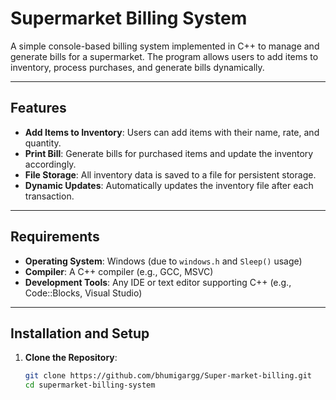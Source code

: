 # Supermarket Billing System

A simple console-based billing system implemented in C++ to manage and generate bills for a supermarket. The program allows users to add items to inventory, process purchases, and generate bills dynamically.

---

## Features

- **Add Items to Inventory**: Users can add items with their name, rate, and quantity.
- **Print Bill**: Generate bills for purchased items and update the inventory accordingly.
- **File Storage**: All inventory data is saved to a file for persistent storage.
- **Dynamic Updates**: Automatically updates the inventory file after each transaction.

---

## Requirements

- **Operating System**: Windows (due to `windows.h` and `Sleep()` usage)
- **Compiler**: A C++ compiler (e.g., GCC, MSVC)
- **Development Tools**: Any IDE or text editor supporting C++ (e.g., Code::Blocks, Visual Studio)

---

## Installation and Setup

1. **Clone the Repository**:
   ```bash
   git clone https://github.com/bhumigargg/Super-market-billing.git
   cd supermarket-billing-system
